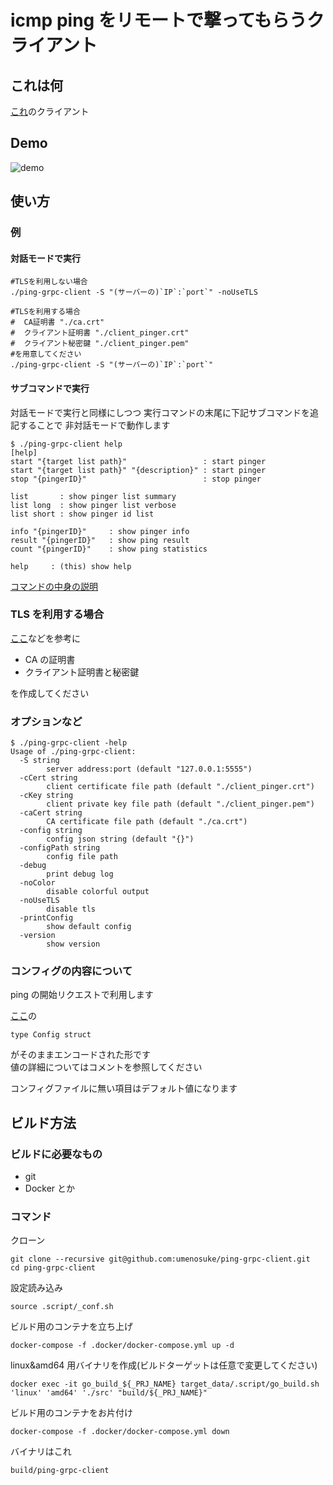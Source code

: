 # icmp ping をリモートで撃ってもらうクライアント

## これは何

[これ](https://github.com/umenosuke/ping-grpc-server)のクライアント

## Demo

![demo](https://raw.github.com/wiki/umenosuke/ping-grpc-client/images/Demo.gif)

## 使い方

### 例

#### 対話モードで実行

```
#TLSを利用しない場合
./ping-grpc-client -S "(サーバーの)`IP`:`port`" -noUseTLS
```

```
#TLSを利用する場合
#  CA証明書 "./ca.crt"
#  クライアント証明書 "./client_pinger.crt"
#  クライアント秘密鍵 "./client_pinger.pem"
#を用意してください
./ping-grpc-client -S "(サーバーの)`IP`:`port`"
```

#### サブコマンドで実行

対話モードで実行と同様にしつつ
実行コマンドの末尾に下記サブコマンドを追記することで
非対話モードで動作します

```
$ ./ping-grpc-client help
[help]
start "{target list path}"                 : start pinger
start "{target list path}" "{description}" : start pinger
stop "{pingerID}"                          : stop pinger

list       : show pinger list summary
list long  : show pinger list verbose
list short : show pinger id list

info "{pingerID}"     : show pinger info
result "{pingerID}"   : show ping result
count "{pingerID}"    : show ping statistics

help     : (this) show help
```

[コマンドの中身の説明](https://github.com/umenosuke/ping-grpc-client/blob/master/README_command.md)

### TLS を利用する場合

[ここ](https://github.com/umenosuke/x509helper)などを参考に

- CA の証明書
- クライアント証明書と秘密鍵

を作成してください

### オプションなど

```
$ ./ping-grpc-client -help
Usage of ./ping-grpc-client:
  -S string
        server address:port (default "127.0.0.1:5555")
  -cCert string
        client certificate file path (default "./client_pinger.crt")
  -cKey string
        client private key file path (default "./client_pinger.pem")
  -caCert string
        CA certificate file path (default "./ca.crt")
  -config string
        config json string (default "{}")
  -configPath string
        config file path
  -debug
        print debug log
  -noColor
        disable colorful output
  -noUseTLS
        disable tls
  -printConfig
        show default config
  -version
        show version
```

### コンフィグの内容について

ping の開始リクエストで利用します

[ここ](https://github.com/umenosuke/ping-grpc-client/blob/master/src/config.go)の

```
type Config struct
```

がそのままエンコードされた形です<br>
値の詳細についてはコメントを参照してください

コンフィグファイルに無い項目はデフォルト値になります

## ビルド方法

### ビルドに必要なもの

- git
- Docker とか

### コマンド

クローン

```
git clone --recursive git@github.com:umenosuke/ping-grpc-client.git
cd ping-grpc-client
```

設定読み込み

```
source .script/_conf.sh
```

ビルド用のコンテナを立ち上げ

```
docker-compose -f .docker/docker-compose.yml up -d
```

linux&amd64 用バイナリを作成(ビルドターゲットは任意で変更してください)<br>

```
docker exec -it go_build_${_PRJ_NAME} target_data/.script/go_build.sh 'linux' 'amd64' './src' "build/${_PRJ_NAME}"
```

ビルド用のコンテナをお片付け

```
docker-compose -f .docker/docker-compose.yml down
```

バイナリはこれ

```
build/ping-grpc-client
```
